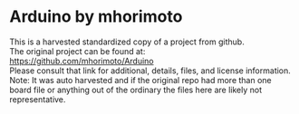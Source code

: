 
# Arduino by mhorimoto  
This is a harvested standardized copy of a project from github.  
The original project can be found at:  
https://github.com/mhorimoto/Arduino  
Please consult that link for additional, details, files, and license information.  
Note: It was auto harvested and if the original repo had more than one board file or anything out of the ordinary the files here are likely not representative.  
    